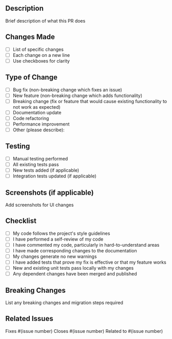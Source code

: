 ## Description
Brief description of what this PR does

## Changes Made
- [ ] List of specific changes
- [ ] Each change on a new line
- [ ] Use checkboxes for clarity

## Type of Change
- [ ] Bug fix (non-breaking change which fixes an issue)
- [ ] New feature (non-breaking change which adds functionality)
- [ ] Breaking change (fix or feature that would cause existing functionality to not work as expected)
- [ ] Documentation update
- [ ] Code refactoring
- [ ] Performance improvement
- [ ] Other (please describe):

## Testing
- [ ] Manual testing performed
- [ ] All existing tests pass
- [ ] New tests added (if applicable)
- [ ] Integration tests updated (if applicable)

## Screenshots (if applicable)
Add screenshots for UI changes

## Checklist
- [ ] My code follows the project's style guidelines
- [ ] I have performed a self-review of my code
- [ ] I have commented my code, particularly in hard-to-understand areas
- [ ] I have made corresponding changes to the documentation
- [ ] My changes generate no new warnings
- [ ] I have added tests that prove my fix is effective or that my feature works
- [ ] New and existing unit tests pass locally with my changes
- [ ] Any dependent changes have been merged and published

## Breaking Changes
List any breaking changes and migration steps required

## Related Issues
Fixes #(issue number)
Closes #(issue number)
Related to #(issue number)